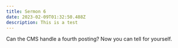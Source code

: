 ```yaml
---
title: Sermon 6
date: 2023-02-09T01:32:50.488Z
description: This is a test
---
```

C﻿an the CMS handle a fourth posting? 
N﻿ow you can tell for yourself. 
